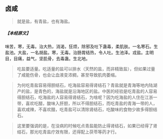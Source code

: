 ## 卤咸

> 就是盐，有青盐，也有海盐。

##### 【本经原文】
味苦，寒，无毒。治大热，消渴，狂烦，除邪及吐下蛊毒，柔肌肤。一名寒石。生盐池。大盐，一名胡盐。寒，无毒。治肠胃结热，令人吐。生池泽。戎盐。主明目，目痛，益气，坚肌骨，去毒蛊。生北地。

> 吃盐要适量。吃适量的盐可以排水（天然的盐，而非精致盐），但如果过量了咸能伤骨，也会让血液变浓稠，甚至导致肌肉萎缩。

> 为何吃青盐容易得胆结石，吃海盐容易得肾结石？青盐就是青海等地内陆湖产的盐，是青色的，海盐就是沿海地区的盐。中医的经验是吃青盐的人容易得胆结石，吃海盐的人容易得肾结石，为啥呢？因为吃海盐的人住在江浙一带，喜欢吃醋，酸味入肝胆，所以不得胆结石，而吃青盐的青海一带的人，喜欢咸辣，不喜欢醋，吃青盐可以清除肾结石，吃酸味的食物少故多得胆结石。

> 这里要强调的是，在没病的时候吃点青盐能防止得肾结石，如果已经得了肾结石，那光吃青盐疗效有限，还得配上茯苓等药才行。